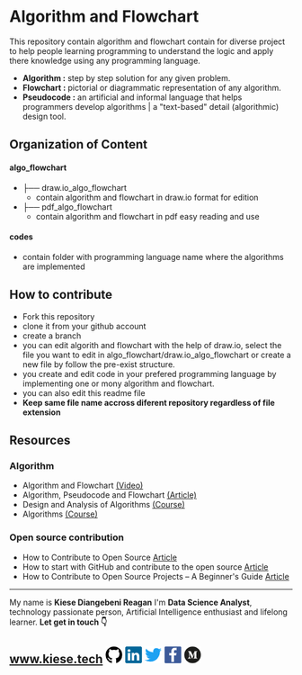 # Algorithm and Flowchart
This repository contain algorithm and flowchart contain for diverse project to help people learning programming to understand the logic and apply there knowledge using any programming language.

+ **Algorithm :** step by step solution for any given problem.
+ **Flowchart :** pictorial or diagrammatic representation of any algorithm.
+ **Pseudocode :** an artificial and informal language that helps programmers develop algorithms | a "text-based" detail (algorithmic) design tool.


## Organization of Content

#### algo_flowchart
* ├── draw.io_algo_flowchart
  + contain algorithm and flowchart in draw.io format for edition
* ├── pdf_algo_flowchart
  + contain algorithm and flowchart in pdf easy reading and use
#### codes
  + contain folder with programming language name where the algorithms are implemented


## How to contribute

* Fork this repository
* clone it from your github account
* create a branch 
* you can edit algorith and flowchart with the help of draw.io, select the file you want to edit in algo_flowchart/draw.io_algo_flowchart or create a new file by follow the pre-exist structure.
* you create and edit code in your prefered programming language by implementing one or mony algorithm and flowchart.
* you can also edit this readme file
* **Keep same file name accross diferent repository regardless of file extension**


## Resources
### Algorithm
* Algorithm and Flowchart [(Video)](https://www.youtube.com/watch?v=XVGggCc-d4k)
* Algorithm, Pseudocode and Flowchart [(Article)](https://www.brainkart.com/article/Algorithm,-Pseudocode-and-Flowchart_6945/)
* Design and Analysis of Algorithms [(Course)](https://www.youtube.com/watch?v=D6Q_wHrzxDs)
* Algorithms [(Course)](https://www.khanacademy.org/computing/computer-science/algorithms)
### Open source contribution
* How to Contribute to Open Source [Article](https://opensource.guide/how-to-contribute/#:~:text=If%20you%E2%80%99re%20looking%20for%20existing%20issues%20you%20can,end%20of%20the%20URL%20%28for%20example%20https%3A%2F%2Fgithub.com%2Ffacebook%2Freact%2Fcontribute%20%29.)
* How to start with GitHub and contribute to the open source [Article](https://medium.com/@yamsaniraviteja6/how-to-start-with-github-and-contribute-to-the-open-source-6e7e4b001a6d)
* How to Contribute to Open Source Projects – A Beginner's Guide [Article](https://www.freecodecamp.org/news/how-to-contribute-to-open-source-projects-beginners-guide/)

___
My name is **Kiese Diangebeni Reagan** I'm **Data Science Analyst**, technology passionate person, Artificial Intelligence enthusiast and lifelong learner. 
**Let get in touch 👇** 


<a href="https://kiese.tech">www.kiese.tech</a>
<a href="https://github.com/Rekidiang2"><img src="https://github.com/Rekidiang2/Rekidiang2/blob/main/leslogos/github-logo.png"></a>
<a href="https://www.linkedin.com/in/kiese-diangebeni-reagan-82992216a/"><img src="https://github.com/Rekidiang2/Rekidiang2/blob/main/leslogos/linkedin-logo.png"></a>
<a href="https://twitter.com/ReaganKiese"><img src="https://github.com/Rekidiang2/Rekidiang2/blob/main/leslogos/twitter-logo.png"></a>
<a href="http://www.facebook.com/reagan.kiese.37"><img src="https://github.com/Rekidiang2/Rekidiang2/blob/main/leslogos/facebook-logo.png"></a>
<a href="https://medium.com/@rkddatas"><img src="https://github.com/Rekidiang2/Rekidiang2/blob/main/leslogos/medium-logo.png"></a>                                    
---
